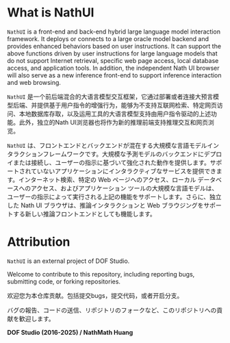 # What is NathUI
`NathUI` is a front-end and back-end hybrid large language model interaction framework. It deploys or connects to a large oracle model backend and provides enhanced behaviors based on user instructions. It can support the above functions driven by user instructions for large language models that do not support Internet retrieval, specific web page access, local database access, and application tools. In addition, the independent Nath UI browser will also serve as a new inference front-end to support inference interaction and web browsing.

`NathUI` 是一个前后端混合的大语言模型交互框架，它通过部署或者连接大预言模型后端、并提供基于用户指令的增强行为，能够为不支持互联网检索、特定网页访问、本地数据库存取，以及运用工具的大语言模型支持由用户指令驱动的上述功能。此外，独立的Nath UI浏览器也将作为新的推理前端支持推理交互和网页浏览。

`NathUI` は、フロントエンドとバックエンドが混在する大規模な言語モデルインタラクションフレームワークです。大規模な予測モデルのバックエンドにデプロイまたは接続し、ユーザーの指示に基づいて強化された動作を提供します。サポートされていないアプリケーションにインタラクティブなサービスを提供できます。インターネット検索、特定の Web ページへのアクセス、ローカル データベースへのアクセス、およびアプリケーション ツールの大規模な言語モデルは、ユーザーの指示によって実行される上記の機能をサポートします。さらに、独立した Nath UI ブラウザは、推論インタラクションと Web ブラウジングをサポートする新しい推論フロントエンドとしても機能します。

# Attribution
`NathUI` is an external project of DOF Studio.

Welcome to contribute to this repository, including reporting bugs, submitting code, or forking repositories.

欢迎您为本仓库贡献。包括提交bugs，提交代码，或者开启分支。

バグの報告、コードの送信、リポジトリのフォークなど、このリポジトリへの貢献を歓迎します。


**DOF Studio (2016-2025) / NathMath Huang**
